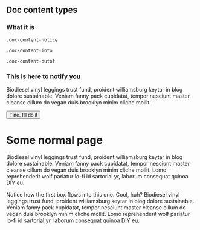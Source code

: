 <h2>Doc content types</h2>

<div class="line-gutters">
	<div class="unit size1of3">
		<h3>What it is</h3>
		<p><code>.doc-content-notice</code></p>
		<p><code>.doc-content-into</code></p>
		<p><code>.doc-content-outof</code></p>
	</div>
	<div class="lastUnit">
		<div class="doc-box">
			<div class="doc-content doc-content-notice" id="notify-example">
				<h3>This is here to notify you</h3>
				<p>Biodiesel vinyl leggings trust fund, proident williamsburg keytar in blog dolore sustainable. Veniam fanny pack cupidatat, tempor nesciunt master cleanse cillum do vegan duis brooklyn minim cliche mollit.</p>
				<input type="submit" value="Fine, I'll do it" />
			</div>
			<div class="doc-content">
				<h1>Some normal page</h1>
				<p>Biodiesel vinyl leggings trust fund, proident williamsburg keytar in blog dolore sustainable. Veniam fanny pack cupidatat, tempor nesciunt master cleanse cillum do vegan duis brooklyn minim cliche mollit. Lomo reprehenderit wolf pariatur lo-fi id sartorial yr, laborum consequat quinoa DIY eu.</p>
			</div>
			<div class="doc-content doc-content-into">
				<p>Notice how the first box flows into this one. Cool, huh? Biodiesel vinyl leggings trust fund, proident williamsburg keytar in blog dolore sustainable. Veniam fanny pack cupidatat, tempor nesciunt master cleanse cillum do vegan duis brooklyn minim cliche mollit. Lomo reprehenderit wolf pariatur lo-fi id sartorial yr, laborum consequat quinoa DIY eu.</p>
			</div>
		</div>
		<script>
			$('#notify-example').closeable();
		</script>
	</div>
</div>